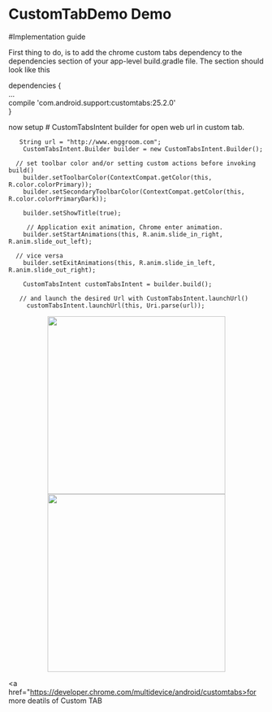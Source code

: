 # CustomTabDemo Demo
#Implementation guide

First thing to do, is to add the chrome custom tabs dependency to the dependencies section of your app-level build.gradle file. The section should look like this

dependencies
{  
    ...
    <br/>
       compile 'com.android.support:customtabs:25.2.0'
       <br/>
}

now setup # CustomTabsIntent builder for open web url in custom tab.

       String url = "http://www.enggroom.com";
        CustomTabsIntent.Builder builder = new CustomTabsIntent.Builder();
        
      // set toolbar color and/or setting custom actions before invoking build()
        builder.setToolbarColor(ContextCompat.getColor(this, R.color.colorPrimary));
        builder.setSecondaryToolbarColor(ContextCompat.getColor(this, R.color.colorPrimaryDark));

        builder.setShowTitle(true);
        
         // Application exit animation, Chrome enter animation.
        builder.setStartAnimations(this, R.anim.slide_in_right, R.anim.slide_out_left);
        
      // vice versa
        builder.setExitAnimations(this, R.anim.slide_in_left, R.anim.slide_out_right);
        
        CustomTabsIntent customTabsIntent = builder.build();
        
       // and launch the desired Url with CustomTabsIntent.launchUrl()
         customTabsIntent.launchUrl(this, Uri.parse(url));
         

 <p align="center">
  <img src="../master/image/1.png" width="350"/>
  <img src="../master/image/2.png" width="350"/>
</p>

<a href="https://developer.chrome.com/multidevice/android/customtabs>for more deatils of Custom TAB</a> 

 
 
